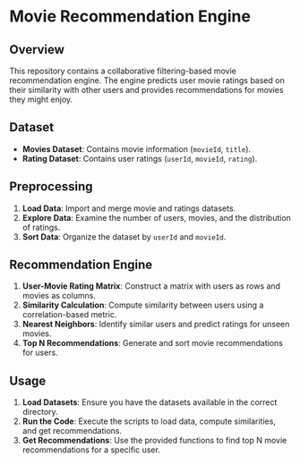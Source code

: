# Movie Recommendation Engine

## Overview
This repository contains a collaborative filtering-based movie recommendation engine. The engine predicts user movie ratings based on their similarity with other users and provides recommendations for movies they might enjoy.

## Dataset
- **Movies Dataset**: Contains movie information (`movieId`, `title`).
- **Rating Dataset**: Contains user ratings (`userId`, `movieId`, `rating`).

## Preprocessing
1. **Load Data**: Import and merge movie and ratings datasets.
2. **Explore Data**: Examine the number of users, movies, and the distribution of ratings.
3. **Sort Data**: Organize the dataset by `userId` and `movieId`.

## Recommendation Engine
1. **User-Movie Rating Matrix**: Construct a matrix with users as rows and movies as columns.
2. **Similarity Calculation**: Compute similarity between users using a correlation-based metric.
3. **Nearest Neighbors**: Identify similar users and predict ratings for unseen movies.
4. **Top N Recommendations**: Generate and sort movie recommendations for users.

## Usage
1. **Load Datasets**: Ensure you have the datasets available in the correct directory.
2. **Run the Code**: Execute the scripts to load data, compute similarities, and get recommendations.
3. **Get Recommendations**: Use the provided functions to find top N movie recommendations for a specific user.
